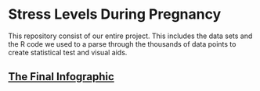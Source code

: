 # Stress Levels During Pregnancy

This repository consist of our entire project. This includes the data sets and the R code we used to a parse through the thousands of data points to create statistical test and visual aids.

## [The Final Infographic](COSMOS_Poster.pdf)
